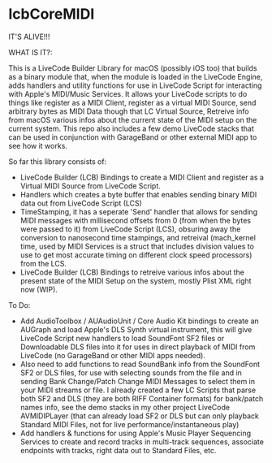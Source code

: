 # lcbCoreMIDI

IT'S ALIVE!!!

WHAT IS IT?:

  This is a LiveCode Builder Library for macOS (possibly iOS too) that builds as a binary module that, when the module is loaded in the LiveCode Engine, adds handlers and utility functions for use in LiveCode Script for interacting with Apple's MIDI/Music Services.
  It allows your LiveCode scripts to do things like register as a MIDI Client, register as a virtual MIDI Source, send arbitrary bytes as MIDI Data though that LC Virtual Source, Retreive info from macOS various infos about the current state of the MIDI setup on the current system. This repo also includes a few demo LiveCode stacks that can be used in conjunction with GarageBand or other external MIDI app to see how it works.

So far this library consists of:
- LiveCode Builder (LCB) Bindings to create a MIDI Client and register as a Virtual MIDI Source from LiveCode Script.
- Handlers which creates a byte buffer that enables sending binary MIDI data out from LiveCode Script (LCS)
- TimeStamping, it has a seperate 'Send' handler that allows for sending MIDI messages with millisecond offsets from 0 (from when the bytes were passed to it) from LiveCode Script (LCS), obsuring away the conversion to nanosecond time stampings, and retreival (mach_kernel time, used by MIDI Services is a struct that includes division values to use to get most accurate timing on different clock speed processors) from the LCS.
- LiveCode Builder (LCB) Bindings to retreive various infos about the present state of the MIDI Setup on the system, mostly Plist XML right now (WIP).

To Do:

- Add AudioToolbox / AUAudioUnit / Core Audio Kit bindings to create an AUGraph and load Apple's DLS Synth virtual instrument, this will give LiveCode Script new handlers to load SoundFont SF2 files or Downloadable DLS files into it for uses in direct playback of MIDI from LiveCode (no GarageBand or other MIDI apps needed).
- Also need to add functions to read SoundBank info from the SoundFont SF2 or DLS files, for use with selecting sounds from the file and in sending Bank Change/Patch Change MIDI Messages to select them in your MIDI streams or file. I already created a few LC Scripts that parse both SF2 and DLS (they are both RIFF Container formats) for bank/patch names info, see the demo stacks in my other project LiveCode AVMIDIPLayer (that can already load SF2 or DLS but can only playback Standard MIDI Files, not for live performance/instantaneous play)
- Add handlers & functions for using Apple's Music Player Sequencing Services to create and record tracks in multi-track sequences, associate endpoints with tracks, right data out to Standard Files, etc.
